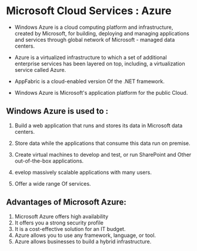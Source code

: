 # Microsoft Cloud Services : Azure

-   Windows Azure is a cloud computing platform and infrastructure, created by Microsoft, for building, deploying and managing applications and services through global network of Microsoft - managed data centers.

-  Azure is a virtualized infrastructure to which a set of additional enterprise services has been layered on top, including, a virtualization service called Azure.

-   AppFabric is a cloud-enabled version Of the .NET framework.

-  Windows Azure is Microsoft's application platform for the public Cloud.

## Windows Azure is used to :
1) Build a web application that runs and stores its data in Microsoft data centers.

2) Store data while the applications that consume this data run on premise.

3) Create virtual machines to develop and test, or run SharePoint and Other out-of-the-box applications.

4) evelop massively scalable applications with many users.

5) Offer a wide range Of services.

## Advantages of Microsoft Azure:

1. Microsoft Azure offers high availability
2. It offers you a strong security profile
3. It is a cost-effective solution for an IT budget.
4. Azure allows you to use any framework, language, or tool.
5. Azure allows businesses to build a hybrid infrastructure.
